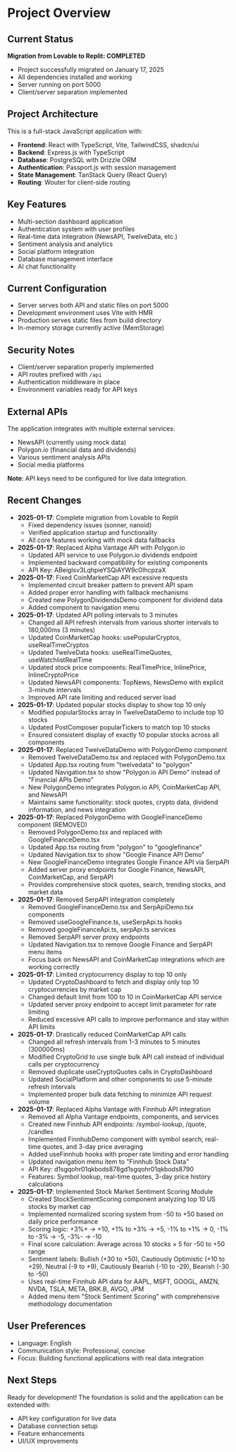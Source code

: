 # Project Overview

## Current Status
**Migration from Lovable to Replit: COMPLETED**
- Project successfully migrated on January 17, 2025
- All dependencies installed and working
- Server running on port 5000
- Client/server separation implemented

## Project Architecture
This is a full-stack JavaScript application with:
- **Frontend**: React with TypeScript, Vite, TailwindCSS, shadcn/ui
- **Backend**: Express.js with TypeScript
- **Database**: PostgreSQL with Drizzle ORM
- **Authentication**: Passport.js with session management
- **State Management**: TanStack Query (React Query)
- **Routing**: Wouter for client-side routing

## Key Features
- Multi-section dashboard application
- Authentication system with user profiles
- Real-time data integration (NewsAPI, TwelveData, etc.)
- Sentiment analysis and analytics
- Social platform integration
- Database management interface
- AI chat functionality

## Current Configuration
- Server serves both API and static files on port 5000
- Development environment uses Vite with HMR
- Production serves static files from build directory
- In-memory storage currently active (MemStorage)

## Security Notes
- Client/server separation properly implemented
- API routes prefixed with `/api`
- Authentication middleware in place
- Environment variables ready for API keys

## External APIs
The application integrates with multiple external services:
- NewsAPI (currently using mock data)
- Polygon.io (financial data and dividends)
- Various sentiment analysis APIs
- Social media platforms

**Note**: API keys need to be configured for live data integration.

## Recent Changes
- **2025-01-17**: Complete migration from Lovable to Replit
  - Fixed dependency issues (sonner, nanoid)
  - Verified application startup and functionality
  - All core features working with mock data fallbacks
- **2025-01-17**: Replaced Alpha Vantage API with Polygon.io
  - Updated API service to use Polygon.io dividends endpoint
  - Implemented backward compatibility for existing components
  - API Key: ABeiglsv3LqhpieYSQiAYW9c0IhcpzaX
- **2025-01-17**: Fixed CoinMarketCap API excessive requests
  - Implemented circuit breaker pattern to prevent API spam
  - Added proper error handling with fallback mechanisms
  - Created new PolygonDividendsDemo component for dividend data
  - Added component to navigation menu
- **2025-01-17**: Updated API polling intervals to 3 minutes
  - Changed all API refresh intervals from various shorter intervals to 180,000ms (3 minutes)
  - Updated CoinMarketCap hooks: usePopularCryptos, useRealTimeCryptos
  - Updated TwelveData hooks: useRealTimeQuotes, useWatchlistRealTime  
  - Updated stock price components: RealTimePrice, InlinePrice, InlineCryptoPrice
  - Updated NewsAPI components: TopNews, NewsDemo with explicit 3-minute intervals
  - Improved API rate limiting and reduced server load
- **2025-01-17**: Updated popular stocks display to show top 10 only
  - Modified popularStocks array in TwelveDataDemo to include top 10 stocks
  - Updated PostComposer popularTickers to match top 10 stocks
  - Ensured consistent display of exactly 10 popular stocks across all components
- **2025-01-17**: Replaced TwelveDataDemo with PolygonDemo component
  - Removed TwelveDataDemo.tsx and replaced with PolygonDemo.tsx
  - Updated App.tsx routing from "twelvedata" to "polygon"
  - Updated Navigation.tsx to show "Polygon.io API Demo" instead of "Financial APIs Demo"
  - New PolygonDemo integrates Polygon.io API, CoinMarketCap API, and NewsAPI
  - Maintains same functionality: stock quotes, crypto data, dividend information, and news integration
- **2025-01-17**: Replaced PolygonDemo with GoogleFinanceDemo component (REMOVED)
  - Removed PolygonDemo.tsx and replaced with GoogleFinanceDemo.tsx
  - Updated App.tsx routing from "polygon" to "googlefinance"
  - Updated Navigation.tsx to show "Google Finance API Demo"
  - New GoogleFinanceDemo integrates Google Finance API via SerpAPI
  - Added server proxy endpoints for Google Finance, NewsAPI, CoinMarketCap, and SerpAPI
  - Provides comprehensive stock quotes, search, trending stocks, and market data
- **2025-01-17**: Removed SerpAPI integration completely
  - Removed GoogleFinanceDemo.tsx and SerpApiDemo.tsx components
  - Removed useGoogleFinance.ts, useSerpApi.ts hooks
  - Removed googleFinanceApi.ts, serpApi.ts services
  - Removed SerpAPI server proxy endpoints
  - Updated Navigation.tsx to remove Google Finance and SerpAPI menu items
  - Focus back on NewsAPI and CoinMarketCap integrations which are working correctly
- **2025-01-17**: Limited cryptocurrency display to top 10 only
  - Updated CryptoDashboard to fetch and display only top 10 cryptocurrencies by market cap
  - Changed default limit from 100 to 10 in CoinMarketCap API service
  - Updated server proxy endpoint to accept limit parameter for rate limiting
  - Reduced excessive API calls to improve performance and stay within API limits
- **2025-01-17**: Drastically reduced CoinMarketCap API calls
  - Changed all refresh intervals from 1-3 minutes to 5 minutes (300000ms) 
  - Modified CryptoGrid to use single bulk API call instead of individual calls per cryptocurrency
  - Removed duplicate useCryptoQuotes calls in CryptoDashboard 
  - Updated SocialPlatform and other components to use 5-minute refresh intervals
  - Implemented proper bulk data fetching to minimize API request volume
- **2025-01-17**: Replaced Alpha Vantage with Finnhub API integration
  - Removed all Alpha Vantage endpoints, components, and services
  - Created new Finnhub API endpoints: /symbol-lookup, /quote, /candles
  - Implemented FinnhubDemo component with symbol search, real-time quotes, and 3-day price averaging
  - Added useFinnhub hooks with proper rate limiting and error handling
  - Updated navigation menu item to "Finnhub Stock Data"
  - API Key: d1sgqohr01qkbods878gd1sgqohr01qkbods8790
  - Features: Symbol lookup, real-time quotes, 3-day price history calculations
- **2025-01-17**: Implemented Stock Market Sentiment Scoring Module
  - Created StockSentimentScoring component analyzing top 10 US stocks by market cap
  - Implemented normalized scoring system from -50 to +50 based on daily price performance
  - Scoring logic: +3%+ → +10, +1% to +3% → +5, -1% to +1% → 0, -1% to -3% → -5, -3%- → -10
  - Final score calculation: Average across 10 stocks × 5 for -50 to +50 range
  - Sentiment labels: Bullish (+30 to +50), Cautiously Optimistic (+10 to +29), Neutral (-9 to +9), Cautiously Bearish (-10 to -29), Bearish (-30 to -50)
  - Uses real-time Finnhub API data for AAPL, MSFT, GOOGL, AMZN, NVDA, TSLA, META, BRK.B, AVGO, JPM
  - Added menu item "Stock Sentiment Scoring" with comprehensive methodology documentation

## User Preferences
- Language: English
- Communication style: Professional, concise
- Focus: Building functional applications with real data integration

## Next Steps
Ready for development! The foundation is solid and the application can be extended with:
- API key configuration for live data
- Database connection setup
- Feature enhancements
- UI/UX improvements